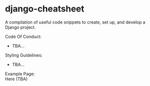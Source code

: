 # django-cheatsheet
A compilation of useful code snippets to create, set up, and develop a Django project.

Code Of Conduct:
- TBA...

Styling Guidelines:
- TBA...

Example Page:
<br>
<a>Here (TBA) </a>
